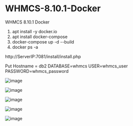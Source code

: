 # WHMCS-8.10.1-Docker
WHMCS 8.10.1 Docker
1. apt install -y docker.io
2. apt install docker-compose
3. docker-compose up -d --build
4. docker ps -a 


http://ServerIP:7081/install/install.php


Put Hostname = db2
DATABASE=whmcs
USER=whmcs_user
PASSWORD=whmcs_password

![image](https://github.com/user-attachments/assets/a568c5c2-9036-4e73-bdef-c6f013f296f2)

![image](https://github.com/user-attachments/assets/02573022-fdac-4ba8-a99e-e68a24844acf)

![image](https://github.com/user-attachments/assets/dc03b30b-0fff-471f-aba4-c387f24b7b2e)

![image](https://github.com/user-attachments/assets/992dea70-ada1-4723-bc51-890bcc1b886c)

![image](https://github.com/user-attachments/assets/733beec1-2e1a-4d19-b904-bd4675fd6236)
